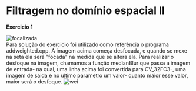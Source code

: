 # Filtragem no domínio espacial II

<strong>Exercicio 1</strong>

![focalizada](https://user-images.githubusercontent.com/42754908/140666481-d2c8b7b9-c4c8-4c05-91a2-e1e71bf9e678.png)<br>
Para solução do exercicio foi utilizado  como referência  o programa addweighted.cpp. A imagem acima começa desfocada, e quando se mexe na seta ela será "focada" na medida que se altera ela. Para realizar o desfoque na imagem, chamamos a função medianBlur que passa a imagem de entrada- na qual, uma linha acima foi convertida para CV_32FC3-, uma imagem de saida e no ultimo parametro um valor- quanto maior esse valor, maior será o desfoque.
![wei](https://user-images.githubusercontent.com/42754908/140666740-0ce5d8c9-8ef7-48ee-bcdd-f0e64865e2c7.png)
